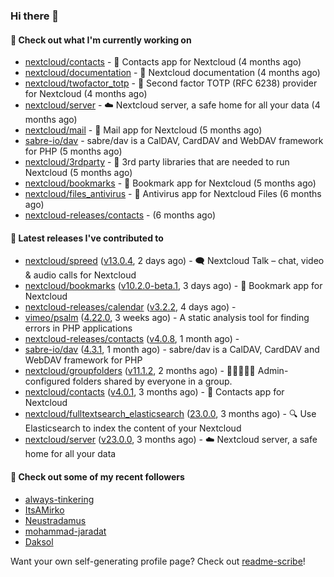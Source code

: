 ### Hi there 👋

#### 👷 Check out what I'm currently working on

- [nextcloud/contacts](https://github.com/nextcloud/contacts) - 📇 Contacts app for Nextcloud (4 months ago)
- [nextcloud/documentation](https://github.com/nextcloud/documentation) - 📘 Nextcloud documentation (4 months ago)
- [nextcloud/twofactor_totp](https://github.com/nextcloud/twofactor_totp) - 🔑 Second factor TOTP (RFC 6238) provider for Nextcloud (4 months ago)
- [nextcloud/server](https://github.com/nextcloud/server) - ☁️ Nextcloud server, a safe home for all your data (4 months ago)
- [nextcloud/mail](https://github.com/nextcloud/mail) - 💌 Mail app for Nextcloud (5 months ago)
- [sabre-io/dav](https://github.com/sabre-io/dav) - sabre/dav is a CalDAV, CardDAV and WebDAV framework for PHP (5 months ago)
- [nextcloud/3rdparty](https://github.com/nextcloud/3rdparty) - :battery: 3rd party libraries that are needed to run Nextcloud (5 months ago)
- [nextcloud/bookmarks](https://github.com/nextcloud/bookmarks) - 🔖 Bookmark app for Nextcloud (5 months ago)
- [nextcloud/files_antivirus](https://github.com/nextcloud/files_antivirus) - 👾 Antivirus app for Nextcloud Files (6 months ago)
- [nextcloud-releases/contacts](https://github.com/nextcloud-releases/contacts) -  (6 months ago)

#### 🔭 Latest releases I've contributed to

- [nextcloud/spreed](https://github.com/nextcloud/spreed) ([v13.0.4](https://github.com/nextcloud/spreed/releases/tag/v13.0.4), 2 days ago) - 🗨️ Nextcloud Talk – chat, video &amp; audio calls for Nextcloud
- [nextcloud/bookmarks](https://github.com/nextcloud/bookmarks) ([v10.2.0-beta.1](https://github.com/nextcloud/bookmarks/releases/tag/v10.2.0-beta.1), 3 days ago) - 🔖 Bookmark app for Nextcloud
- [nextcloud-releases/calendar](https://github.com/nextcloud-releases/calendar) ([v3.2.2](https://github.com/nextcloud-releases/calendar/releases/tag/v3.2.2), 4 days ago) - 
- [vimeo/psalm](https://github.com/vimeo/psalm) ([4.22.0](https://github.com/vimeo/psalm/releases/tag/4.22.0), 3 weeks ago) - A static analysis tool for finding errors in PHP applications
- [nextcloud-releases/contacts](https://github.com/nextcloud-releases/contacts) ([v4.0.8](https://github.com/nextcloud-releases/contacts/releases/tag/v4.0.8), 1 month ago) - 
- [sabre-io/dav](https://github.com/sabre-io/dav) ([4.3.1](https://github.com/sabre-io/dav/releases/tag/4.3.1), 1 month ago) - sabre/dav is a CalDAV, CardDAV and WebDAV framework for PHP
- [nextcloud/groupfolders](https://github.com/nextcloud/groupfolders) ([v11.1.2](https://github.com/nextcloud/groupfolders/releases/tag/v11.1.2), 2 months ago) - 📁👩‍👩‍👧‍👦 Admin-configured folders shared by everyone in a group.
- [nextcloud/contacts](https://github.com/nextcloud/contacts) ([v4.0.1](https://github.com/nextcloud/contacts/releases/tag/v4.0.1), 3 months ago) - 📇 Contacts app for Nextcloud
- [nextcloud/fulltextsearch_elasticsearch](https://github.com/nextcloud/fulltextsearch_elasticsearch) ([23.0.0](https://github.com/nextcloud/fulltextsearch_elasticsearch/releases/tag/23.0.0), 3 months ago) - 🔍 Use Elasticsearch to index the content of your Nextcloud
- [nextcloud/server](https://github.com/nextcloud/server) ([v23.0.0](https://github.com/nextcloud/server/releases/tag/v23.0.0), 3 months ago) - ☁️ Nextcloud server, a safe home for all your data

#### 👯 Check out some of my recent followers

- [always-tinkering](https://github.com/always-tinkering)
- [ItsAMirko](https://github.com/ItsAMirko)
- [Neustradamus](https://github.com/Neustradamus)
- [mohammad-jaradat](https://github.com/mohammad-jaradat)
- [Daksol](https://github.com/Daksol)

Want your own self-generating profile page? Check out [readme-scribe](https://github.com/muesli/readme-scribe)!
